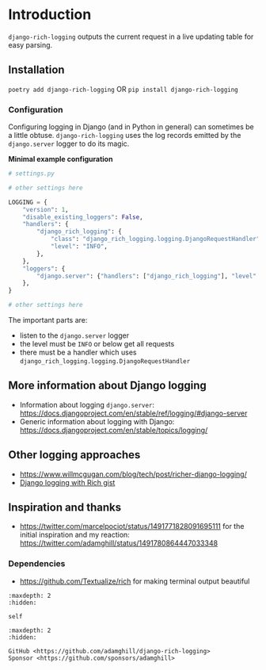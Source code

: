 # Introduction

`django-rich-logging` outputs the current request in a live updating table for easy parsing.

## Installation

`poetry add django-rich-logging` OR `pip install django-rich-logging`

### Configuration

Configuring logging in Django (and in Python in general) can sometimes be a little obtuse. `django-rich-logging` uses the log records emitted by the `django.server` logger to do its magic.

**Minimal example configuration**

```python
# settings.py

# other settings here

LOGGING = {
    "version": 1,
    "disable_existing_loggers": False,
    "handlers": {
        "django_rich_logging": {
            "class": "django_rich_logging.logging.DjangoRequestHandler",
            "level": "INFO",
        },
    },
    "loggers": {
        "django.server": {"handlers": ["django_rich_logging"], "level": "INFO"},
    },
}

# other settings here
```

The important parts are:

- listen to the `django.server` logger
- the level must be `INFO` or below get all requests
- there must be a handler which uses `django_rich_logging.logging.DjangoRequestHandler`

## More information about Django logging

- Information about logging `django.server`: https://docs.djangoproject.com/en/stable/ref/logging/#django-server
- Generic information about logging with Django: https://docs.djangoproject.com/en/stable/topics/logging/

## Other logging approaches

- https://www.willmcgugan.com/blog/tech/post/richer-django-logging/
- [Django logging with Rich gist](https://gist.github.com/adamchainz/efd465f267ad048b04cdd2056058c4bd)

## Inspiration and thanks

- https://twitter.com/marcelpociot/status/1491771828091695111 for the initial inspiration and my reaction: https://twitter.com/adamghill/status/1491780864447033348

### Dependencies

- https://github.com/Textualize/rich for making terminal output beautiful

```{toctree}
:maxdepth: 2
:hidden:

self
```

```{toctree}
:maxdepth: 2
:hidden:

GitHub <https://github.com/adamghill/django-rich-logging>
Sponsor <https://github.com/sponsors/adamghill>
```
